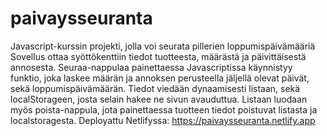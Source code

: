 # paivaysseuranta
Javascript-kurssin projekti, jolla voi seurata pillerien loppumispäivämääriä
Sovellus ottaa syöttökenttiin tiedot tuotteesta, määrästä ja päivittäisestä annosesta.
Seuraa-nappulaa painettaessa Javascriptissa käynnistyy funktio, joka laskee määrän ja annoksen perusteella jäljellä olevat päivät, sekä loppumispäivämäärän.
Tiedot viedään dynaamisesti listaan, sekä localStorageen, josta selain hakee ne sivun avauduttua.
Listaan luodaan myös poista-nappula, jota painettaessa tuotteen tiedot poistuvat listasta ja localstoragesta. Deployattu Netlifyssa: https://paivaysseuranta.netlify.app

